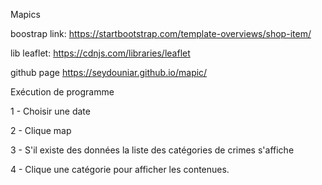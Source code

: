 Mapics

boostrap link:
https://startbootstrap.com/template-overviews/shop-item/

lib leaflet:
https://cdnjs.com/libraries/leaflet

github page
https://seydouniar.github.io/mapic/

Exécution de programme

1 - Choisir une date 

2 - Clique map

3 - S'il existe des données la liste des catégories de crimes s'affiche

4 - Clique une catégorie pour afficher les contenues.
